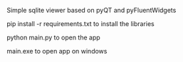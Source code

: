Simple sqlite viewer based on pyQT and pyFluentWidgets



pip install -r requirements.txt
to install the libraries

python main.py 
to open the app

main.exe 
to open app on windows
